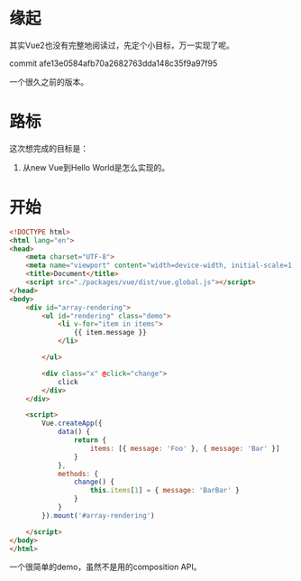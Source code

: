 # 缘起

其实Vue2也没有完整地阅读过，先定个小目标，万一实现了呢。

commit afe13e0584afb70a2682763dda148c35f9a97f95

一个很久之前的版本。

# 路标

这次想完成的目标是：

1. 从new Vue到Hello World是怎么实现的。


# 开始

```html
<!DOCTYPE html>
<html lang="en">
<head>
    <meta charset="UTF-8">
    <meta name="viewport" content="width=device-width, initial-scale=1.0">
    <title>Document</title>
    <script src="./packages/vue/dist/vue.global.js"></script>
</head>
<body>
    <div id="array-rendering">
        <ul id="rendering" class="demo">
            <li v-for="item in items">
                {{ item.message }}
            </li>

        </ul>

        <div class="x" @click="change">
            click
        </div>
    </div>

    <script>
        Vue.createApp({
            data() {
                return {
                    items: [{ message: 'Foo' }, { message: 'Bar' }]
                }
            },
            methods: {
                change() {
                    this.items[1] = { message: 'BarBar' }
                }
            }
        }).mount('#array-rendering')

    </script>
</body>
</html>
```

一个很简单的demo，虽然不是用的composition API。
